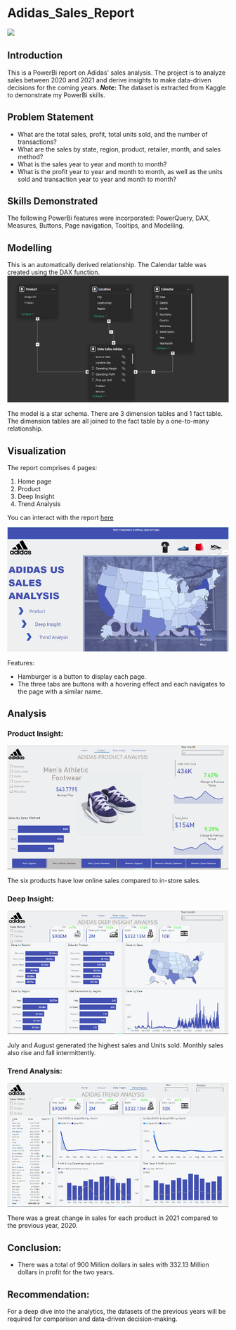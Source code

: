 # Adidas_Sales_Report
![](Adidas_image.jpg)

## Introduction
This is a PowerBi report on Adidas' sales analysis. The project is to analyze sales between 2020 and 2021 and derive insights to make data-driven decisions for the coming years.
**_Note_:** The dataset is extracted from Kaggle to demonstrate my PowerBi skills. 

## Problem Statement
- What are the total sales, profit, total units sold, and the number of transactions? 
- What are the sales by state, region, product, retailer, month, and sales method?
- What is the sales year to year and month to month?
- What is the profit year to year and month to month, as well as the units sold and transaction year to year and month to month?

## Skills Demonstrated
The following PowerBi features were incorporated: PowerQuery, DAX, Measures, Buttons, Page navigation, Tooltips, and Modelling. 

## Modelling
This is an automatically derived relationship. The Calendar table was created using the DAX function. 
![](Adidas_Model.PNG)

The model is a star schema. There are 3 dimension tables and 1 fact table. The dimension tables are all joined to the fact table by a one-to-many relationship.

## Visualization
The report comprises 4 pages: 
1. Home page
2. Product
3. Deep Insight
4. Trend Analysis

You can interact with the report [here](https://app.powerbi.com/view?r=eyJrIjoiMWJkMDExOWEtNjMxYy00NjI4LWJhZTEtMTZhMTY4YTA3Y2FkIiwidCI6IjNkMjc1YjJkLTY3YjUtNDI2Yi1iY2M3LWE2OTg0YzIwMzFkYyJ9)

![](Homepage_Adidas.PNG)

Features:
- Hamburger is a button to display each page. 
- The three tabs are buttons with a hovering effect and each navigates to the page with a similar name.

## Analysis
### Product Insight:
![](Product_Adidas.PNG)

The six products have low online sales compared to in-store sales. 

### Deep Insight:
![](Deep_Insight_Adidas.PNG)

July and August generated the highest sales and Units sold. Monthly sales also rise and fall intermittently.

### Trend Analysis:
![](Trend_Analysis_Adidas.PNG)

There was a great change in sales for each product in 2021 compared to the previous year, 2020.

## Conclusion:
- There was a total of 900 Million dollars in sales with 332.13 Million dollars in profit for the two years.

## Recommendation: 
For a deep dive into the analytics, the datasets of the previous years will be required for comparison and data-driven decision-making.










